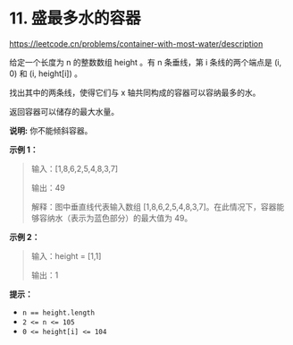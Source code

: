 # 11. 盛最多水的容器

https://leetcode.cn/problems/container-with-most-water/description

给定一个长度为 n 的整数数组 height 。有 n 条垂线，第 i 条线的两个端点是 (i, 0) 和 (i, height[i]) 。

找出其中的两条线，使得它们与 x 轴共同构成的容器可以容纳最多的水。

返回容器可以储存的最大水量。

**说明:** 你不能倾斜容器。

 **示例 1：**

>输入：[1,8,6,2,5,4,8,3,7]
>
>输出：49 
>
>解释：图中垂直线代表输入数组 [1,8,6,2,5,4,8,3,7]。在此情况下，容器能够容纳水（表示为蓝色部分）的最大值为 49。

**示例 2：**

>输入：height = [1,1]
>
>输出：1

**提示：**

* `n == height.length`
* `2 <= n <= 105`
* `0 <= height[i] <= 104`